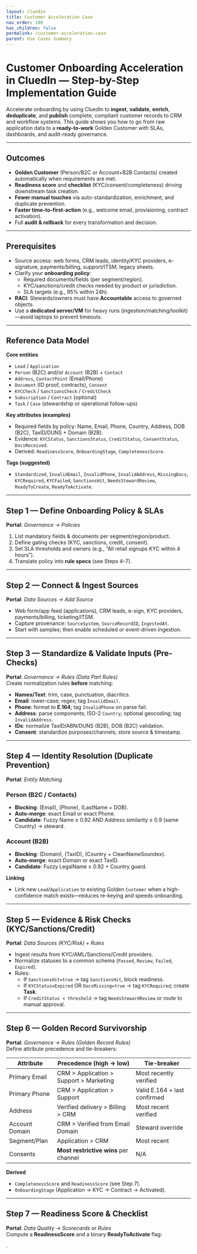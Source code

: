 ```yaml
---
layout: cluedin
title: Customer Acceleration Case
nav_order: 180
has_children: false
permalink: /customer-acceleration-case
parent: Use Cases Summary
---
```


# Customer Onboarding Acceleration in CluedIn — Step-by-Step Implementation Guide

Accelerate onboarding by using CluedIn to **ingest**, **validate**, **enrich**, **deduplicate**, and **publish** complete, compliant customer records to CRM and workflow systems. This guide shows you how to go from raw application data to a **ready-to-work** Golden Customer with SLAs, dashboards, and audit-ready governance.

---

## Outcomes

- **Golden Customer** (Person/B2C or Account+B2B Contacts) created automatically when requirements are met.
- **Readiness score** and **checklist** (KYC/consent/completeness) driving downstream task creation.
- **Fewer manual touches** via auto-standardization, enrichment, and duplicate prevention.
- **Faster time-to-first-action** (e.g., welcome email, provisioning, contract activation).
- Full **audit & rollback** for every transformation and decision.

---

## Prerequisites

- Source access: web forms, CRM leads, identity/KYC providers, e-signature, payments/billing, support/ITSM, legacy sheets.
- Clarify your **onboarding policy**:
  - Required documents/fields (per segment/region).
  - KYC/sanctions/credit checks needed by product or jurisdiction.
  - SLA targets (e.g., 95% within 24h).
- **RACI**: Stewards/owners must have **Accountable** access to governed objects.
- Use a **dedicated server/VM** for heavy runs (ingestion/matching/toolkit)—avoid laptops to prevent timeouts.

---

## Reference Data Model

**Core entities**
- `Lead` / `Application`
- `Person` (B2C) and/or `Account` (B2B) + `Contact`
- `Address`, `ContactPoint` (Email/Phone)
- `Document` (ID proof, contracts), `Consent`
- `KYCCheck` / `SanctionsCheck` / `CreditCheck`
- `Subscription` / `Contract` (optional)
- `Task` / `Case` (stewardship or operational follow-ups)

**Key attributes (examples)**
- Required fields by policy: Name, Email, Phone, Country, Address, DOB (B2C), TaxID/DUNS + Domain (B2B).
- Evidence: `KYCStatus`, `SanctionsStatus`, `CreditStatus`, `ConsentStatus`, `DocsReceived`.
- Derived: `ReadinessScore`, `OnboardingStage`, `CompletenessScore`.

**Tags (suggested)**
- `Standardized`, `InvalidEmail`, `InvalidPhone`, `InvalidAddress`, `MissingDocs`, `KYCRequired`, `KYCFailed`, `SanctionsHit`, `NeedsStewardReview`, `ReadyToCreate`, `ReadyToActivate`.

---

## Step 1 — Define Onboarding Policy & SLAs

**Portal**: *Governance → Policies*  
1. List mandatory fields & documents per segment/region/product.  
2. Define gating checks (KYC, sanctions, credit, consent).  
3. Set SLA thresholds and owners (e.g., “All retail signups KYC within 4 hours”).  
4. Translate policy into **rule specs** (see Steps 4–7).

---

## Step 2 — Connect & Ingest Sources

**Portal**: *Data Sources → Add Source*  
- Web form/app feed (applications), CRM leads, e-sign, KYC providers, payments/billing, ticketing/ITSM.  
- Capture provenance: `SourceSystem`, `SourceRecordID`, `IngestedAt`.  
- Start with samples; then enable scheduled or event-driven ingestion.

---

## Step 3 — Standardize & Validate Inputs (Pre-Checks)

**Portal**: *Governance → Rules (Data Part Rules)*  
Create normalization rules **before** matching:

- **Names/Text**: trim, case, punctuation, diacritics.  
- **Email**: lower-case; regex; tag `InvalidEmail`.  
- **Phone**: format to **E.164**; tag `InvalidPhone` on parse fail.  
- **Address**: parse components; ISO-2 `Country`; optional geocoding; tag `InvalidAddress`.  
- **IDs**: normalize TaxID/ABN/DUNS (B2B), DOB (B2C) validation.  
- **Consent**: standardize purposes/channels; store source & timestamp.

---

## Step 4 — Identity Resolution (Duplicate Prevention)

**Portal**: *Entity Matching*  

### Person (B2C / Contacts)
- **Blocking**: (Email), (Phone), (LastName + DOB).  
- **Auto-merge**: exact Email or exact Phone.  
- **Candidate**: Fuzzy Name ≥ 0.92 AND Address similarity ≥ 0.9 (same Country) → steward.

### Account (B2B)
- **Blocking**: (Domain), (TaxID), (Country + CleanNameSoundex).  
- **Auto-merge**: exact Domain or exact TaxID.  
- **Candidate**: Fuzzy LegalName ≥ 0.92 + Country guard.

**Linking**
- Link new `Lead`/`Application` to existing Golden `Customer` when a high-confidence match exists—reduces re-keying and speeds onboarding.

---

## Step 5 — Evidence & Risk Checks (KYC/Sanctions/Credit)

**Portal**: *Data Sources (KYC/Risk)* + *Rules*  
- Ingest results from KYC/AML/Sanctions/Credit providers.  
- Normalize statuses to a common schema (`Passed`, `Review`, `Failed`, `Expired`).  
- Rules:
  - If `SanctionsHit=true` → tag `SanctionsHit`, block readiness.  
  - If `KYCStatus=Expired` OR `DocsMissing=true` → tag `KYCRequired`; create **Task**.  
  - If `CreditStatus < threshold` → tag `NeedsStewardReview` or route to manual approval.

---

## Step 6 — Golden Record Survivorship

**Portal**: *Governance → Rules (Golden Record Rules)*  
Define attribute precedence and tie-breakers:

| Attribute        | Precedence (high → low)                      | Tie-breaker                        |
|------------------|-----------------------------------------------|------------------------------------|
| Primary Email    | CRM > Application > Support > Marketing       | Most recently verified              |
| Primary Phone    | CRM > Application > Support                   | Valid E.164 + last confirmed       |
| Address          | Verified delivery > Billing > CRM             | Most recent verified               |
| Account Domain   | CRM > Verified from Email Domain              | Steward override                   |
| Segment/Plan     | Application > CRM                             | Most recent                        |
| Consents         | **Most restrictive wins** per channel         | N/A                                |

**Derived**
- `CompletenessScore` and `ReadinessScore` (see Step 7).  
- `OnboardingStage` (Application → KYC → Contract → Activated).

---

## Step 7 — Readiness Score & Checklist

**Portal**: *Data Quality → Scorecards* or *Rules*  
Compute a **ReadinessScore** and a binary **ReadyToActivate** flag:

.